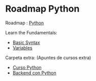 # Roadmap Python

Roadmap : [Python](https://roadmap.sh/python)

Learn the Fundamentals:

- [Basic Syntax](1_Python_Dev/1_Learn_the_Basics/1_BasicSyntax/)
- [Variables](1_Python_Dev/1_Learn_the_Basics/2_Variables)





Carpeta extra: (Apuntes de cursos extra)
- [Curso Python](0_ApunteDeCursos/CursoPython) 
- [Backend con Python](0_ApunteDeCursos/BackendConPython)